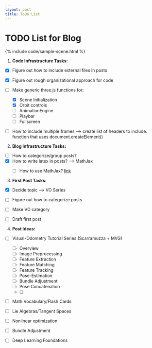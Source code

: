 ```yaml
---
layout: post
title: ToDo List
---
```



# TODO List for Blog

{% include code/sample-scene.html %}


1. **Code Infrastructure Tasks:**
- [x] Figure out how to include external files in posts
- [x] Figure out rough organizational approach for code
- [ ] Make generic three.js functions for:
  - [x] Scene Initialization
  - [x] Orbit controls
  - [ ] AnimationEngine
  - [ ] Playbar
  - [ ] Fullscreen 
- [ ] How to include multiple frames --> create list of headers to include. function that uses document.createElement()
  

2. **Blog Infrastructure Tasks:**
- [ ] How to categorize/group posts?
- [x] How to write latex in posts? --> MathJax	
  - [ ] How to use MathJax? [link](https://quuxplusone.github.io/blog/2018/08/05/mathjax-in-jekyll/)	


3. **First Post Tasks:**
- [x] Decide topic --> VO Series
- [ ] Figure out how to categorize posts
- [ ] Make VO category
- [ ] Draft first post 


4. **Post Ideas:**
 - [ ] Visual-Odometry Tutorial Series (Scarramuzza + MVG)
   - [ ] Overview
   - [ ] Image Preprocessing
   - [ ] Feature Extraction
   - [ ] Feature Matching
   - [ ] Feature Tracking
   - [ ] Pose-Estimation
   - [ ] Bundle Adjustment
   - [ ] Pose Concatenation
   - [ ] 
 - [ ] Math Vocabulary/Flash Cards
 - [ ] Lie Algebras/Tangent Spaces
 - [ ] Nonlinear optimization
 - [ ] Bundle Adjustment
 - [ ] Deep Learning Foundations  

